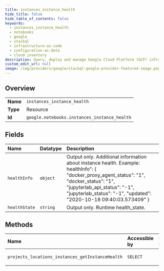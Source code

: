 ```yaml
---
title: instances_instance_health
hide_title: false
hide_table_of_contents: false
keywords:
  - instances_instance_health
  - notebooks
  - google    
  - stackql
  - infrastructure-as-code
  - configuration-as-data
  - cloud inventory
description: Query, deploy and manage Google Cloud Platform (GCP) infrastructure and resources using SQL
custom_edit_url: null
image: /img/providers/google/stackql-google-provider-featured-image.png
---
```

  
    

## Overview
<table><tbody>
<tr><td><b>Name</b></td><td><code>instances_instance_health</code></td></tr>
<tr><td><b>Type</b></td><td>Resource</td></tr>
<tr><td><b>Id</b></td><td><code>google.notebooks.instances_instance_health</code></td></tr>
</tbody></table>

## Fields
| Name | Datatype | Description |
|:-----|:---------|:------------|
| `healthInfo` | `object` | Output only. Additional information about instance health. Example: healthInfo": &#123; "docker_proxy_agent_status": "1", "docker_status": "1", "jupyterlab_api_status": "-1", "jupyterlab_status": "-1", "updated": "2020-10-18 09:40:03.573409" &#125; |
| `healthState` | `string` | Output only. Runtime health_state. |
## Methods
| Name | Accessible by | Required Params |
|:-----|:--------------|:----------------|
| `projects_locations_instances_getInstanceHealth` | `SELECT` | `instancesId, locationsId, projectsId` |
